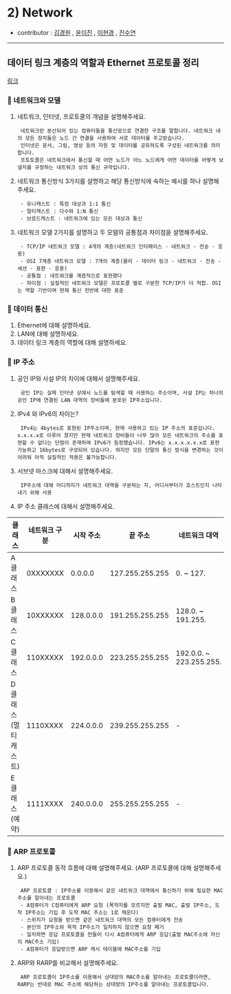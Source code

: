# 2) Network 
- contributor : [김경원](https://github.com/shining8543) , [윤이진](https://github.com/483759) , [이현경](https://github.com/honggoii) , [진수연](https://github.com/jjuyeon)
<hr/>

## 데이터 링크 계층의 역할과 Ethernet 프로토콜 정리
[링크](https://2jinishappy.tistory.com/254)

### :notebook_with_decorative_cover: 네트워크와 모델
1. 네트워크, 인터넷, 프로토콜의 개념을 설명해주세요.


        네트워크란 분산되어 있는 컴퓨터들을 통신망으로 연결한 구조를 말합니다. 네트워크 내의 모든 장치들은 노드 간 연결을 사용하여 서로 데이터를 주고받습니다.
        인터넷은 문서, 그림, 영상 등의 자원 및 데이터를 공유하도록 구성된 네트워크를 의미합니다.
        프토토콜은 네트워크에서 통신할 때 어떤 노드가 어느 노드에게 어떤 데이터를 어떻게 보낼지를 규정하는 네트워크 상의 통신 규약입니다.
2. 네트워크 통신방식 3가지를 설명하고 해당 통신방식에 속하는 예시를 하나 설명해주세요.

        - 유니캐스트 : 특정 대상과 1:1 통신
        - 멀티캐스트 : 다수와 1:N 통신
        - 브로드캐스트 : 네트워크에 있는 모든 대상과 통신
3. 네트워크 모델 2가지를 설명하고 두 모델의 공통점과 차이점을 설명해주세요.

        - TCP/IP 네트워크 모델 : 4개의 계층(네트워크 인터페이스 - 네트워크 - 전송 - 응용)
        - OSI 7계층 네트워크 모델 : 7개의 계층(물리 - 데이터 링크 - 네트워크 - 전송 - 세션 - 표현 - 응용)
        - 공통점 : 네트워크를 계층적으로 표현했다
        - 차이점 : 실질적인 네트워크 모델은 프로토콜 별로 구분한 TCP/IP가 더 적합. OSI는 역할 기반이며 현재 통신 전반에 대한 표준

### :notebook_with_decorative_cover: 데이터 통신
1. Ethernet에 대해 설명하세요.
2. LAN에 대해 설명하세요.
3. 데이터 링크 계층의 역할에 대해 설명하세요.

### :notebook_with_decorative_cover: IP 주소
1. 공인 IP와 사설 IP의 차이에 대해서 설명해주세요.
   
        공인 IP는 실제 인터넷 상에서 노드를 탐색할 때 사용하는 주소이며, 사설 IP는 하나의 공인 IP에 연결된 LAN 대역의 장비들에 분포된 IP주소입니다.
2. IPv4 와 IPv6의 차이는?

        IPv4는 4bytes로 표현된 IP주소이며, 현재 사용하고 있는 IP 주소의 표준입니다. x.x.x.x로 이루어 졌지만 현재 네트워크 장비들이 너무 많아 모든 네트워크의 주소를 표현할 수 없다는 단점이 존재하여 IPv6가 등장했습니다. IPv6는 x.x.x.x.x.x로 표현 가능하고 16bytes로 구성되어 있습니다. 하지만 모든 단말의 통신 방식을 변경하는 것이 어려워 아직 실질적인 적용은 불가능합니다.
3. 서브넷 마스크에 대해서 설명해주세요.

        IP주소에 대해 어디까지가 네트워크 대역을 구분하는 지, 어디서부터가 호스트인지 나타내기 위해 사용
4. IP 주소 클래스에 대해서 설명해주세요.

|클래스|네트워크 구분|시작 주소|끝 주소|네트워크 대역|속해 있는 PC수|
|-|-|-|-|-|-|
|A 클래스|0XXXXXXX|0.0.0.0|127.255.255.255|0. ~ 127.|0.0.0 ~ 255.255.255|
|B 클래스|10XXXXXX|128.0.0.0|191.255.255.255|128.0. ~ 191.255.|0.0 ~ 255.255|
|C 클래스|110XXXXX|192.0.0.0|223.255.255.255|192.0.0. ~ 223.255.255.|0 ~ 255|
|D 클래스<br>(멀티캐스트)|1110XXXX|224.0.0.0|239.255.255.255|-|-|
|E 클래스<br>(예약)|1111XXXX|240.0.0.0|255.255.255.255|-|-|  

### :notebook_with_decorative_cover: ARP 프로토콜
1. ARP 프로토콜 동작 흐름에 대해 설명해주세요. (ARP 프로토콜에 대해 설명해주세요.)

        ARP 프로토콜 : IP주소를 이용해서 같은 네트워크 대역에서 통신하기 위해 필요한 MAC 주소를 알아내는 프로토콜
        - A컴퓨터가 C컴퓨터에게 ARP 요청 (목적지를 모르지만 출발 MAC, 출발 IP주소, 도착 IP주소는 기입 후 도착 MAC 주소는 1로 채운다)
        - 스위치가 요청을 받으면 같은 네트워크 대역의 모든 컴퓨터에게 전송
        - 본인의 IP주소와 목적 IP주소가 일치하지 않으면 요청 폐기
        - 일치하면 응답 프로토콜을 만들어 다시 A컴퓨터에게 ARP 응답(출발 MAC주소에 자신의 MAC주소 기입)
        - A컴퓨터가 응답받으면 ARP 캐시 테이블에 MAC주소를 기입
2. ARP와 RARP를 비교해서 설명해주세요.

        ARP 프로토콜이 IP주소를 이용해서 상대방의 MAC주소를 알아내는 프로토콜이라면, RARP는 반대로 MAC 주소에 해당하는 상대방의 IP주소를 알아내는 프로토콜입니다.